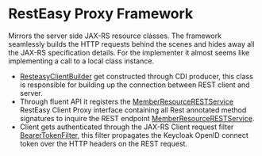 # RestEasy Proxy Framework

Mirrors the server side JAX-RS resource classes. The framework seamlessly builds the HTTP requests behind the scenes and hides away all the JAX-RS specification details. For the implementer it almost seems like implementing a call to a local class instance. 

* [ResteasyClientBuilder](../frontend-web/src/main/java/com/nocom/inst/util/Resources.java) get constructed through CDI producer, this class is responsible for building up the connection between REST client and server.
* Through fluent API it registers the [MemberResourceRESTService](../frontend-web/src/main/java/com/nocom/inst/rest/MemberResourceRESTService.java) RestEasy Client Proxy interface containing all Rest annotated method signatures to inquire the REST endpoint [MemberResourceRESTService](../backend-web/src/main/java/com/nocom/inst/rest/MemberResourceRESTService.java).
* Client gets authenticated through the JAX-RS Client request filter [BearerTokenFilter](../common/src/main/java/com/nocom/inst/keycloak/BearerTokenFilter.java), this filter propagates the Keycloak OpenID connect token over the HTTP headers on the REST request.
